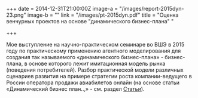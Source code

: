 +++
date = 2014-12-31T21:00:00Z
image-a = "/images/report-2015dyn-23.png"
image-b = ""
link = "/images/pt-2015dyn.pdf"
title = "Оценка венчурных проектов на основе \"динамического бизнес-плана\" "

+++

Мое выступление на научно-практическом семинаре во ВШЭ в 2015 году по практическому применению агентного моделирования для создания так называемого «динамического бизнес-плана» - бизнес-плана, в основе которого лежит имитационная модель рынка (поведения потребителей). Разбор практической модели различных сценариев развития на примере стратегии роста компании-ведущего в России оператора продажи авиабилетов онлайн (на основе статьи «Динамический бизнес план..,» - см. раздел [Статьи](https://katalevsky.ru/articles)).
